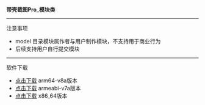 **带壳截图Pro_模块类**

---
注意事项
* model 目录模块属作者与用户制作模块，不支持用于商业行为
* 后续支持用户自行提交模块

---
软件下载
* [点击下载](https://cdn.jsdelivr.net/gh/Sulisong/shellpro_tools@main/release/app-arm64-v8a-release.apk) arm64-v8a版本
* [点击下载](https://cdn.jsdelivr.net/gh/Sulisong/shellpro_tools@main/release/app-armeabi-v7a-release.apk) armeabi-v7a版本
* [点击下载](https://cdn.jsdelivr.net/gh/Sulisong/shellpro_tools@main/release/app-x86_64-release.apk) x86_64版本
